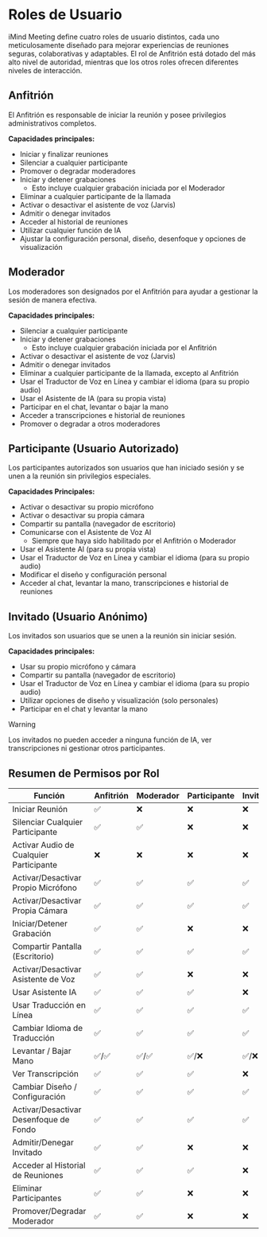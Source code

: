 # Roles de Usuario

iMind Meeting define cuatro roles de usuario distintos, cada uno meticulosamente diseñado para mejorar experiencias de reuniones seguras, colaborativas y adaptables. El rol de Anfitrión está dotado del más alto nivel de autoridad, mientras que los otros roles ofrecen diferentes niveles de interacción.

## Anfitrión

El Anfitrión es responsable de iniciar la reunión y posee privilegios administrativos completos.

**Capacidades principales:**

- Iniciar y finalizar reuniones
- Silenciar a cualquier participante
- Promover o degradar moderadores
- Iniciar y detener grabaciones
  - Esto incluye cualquier grabación iniciada por el Moderador
- Eliminar a cualquier participante de la llamada
- Activar o desactivar el asistente de voz (Jarvis)
- Admitir o denegar invitados
- Acceder al historial de reuniones
- Utilizar cualquier función de IA
- Ajustar la configuración personal, diseño, desenfoque y opciones de visualización

## Moderador

Los moderadores son designados por el Anfitrión para ayudar a gestionar la sesión de manera efectiva.

**Capacidades principales:**

- Silenciar a cualquier participante
- Iniciar y detener grabaciones
  - Esto incluye cualquier grabación iniciada por el Anfitrión
- Activar o desactivar el asistente de voz (Jarvis)
- Admitir o denegar invitados
- Eliminar a cualquier participante de la llamada, excepto al Anfitrión
- Usar el Traductor de Voz en Línea y cambiar el idioma (para su propio audio)
- Usar el Asistente de IA (para su propia vista)
- Participar en el chat, levantar o bajar la mano
- Acceder a transcripciones e historial de reuniones
- Promover o degradar a otros moderadores

## Participante (Usuario Autorizado)

Los participantes autorizados son usuarios que han iniciado sesión y se unen a la reunión sin privilegios especiales.

**Capacidades Principales:**

- Activar o desactivar su propio micrófono
- Activar o desactivar su propia cámara
- Compartir su pantalla (navegador de escritorio)
- Comunicarse con el Asistente de Voz AI
  - Siempre que haya sido habilitado por el Anfitrión o Moderador
- Usar el Asistente AI (para su propia vista)
- Usar el Traductor de Voz en Línea y cambiar el idioma (para su propio audio)
- Modificar el diseño y configuración personal
- Acceder al chat, levantar la mano, transcripciones e historial de reuniones

## Invitado (Usuario Anónimo)

Los invitados son usuarios que se unen a la reunión sin iniciar sesión.

**Capacidades principales:**

- Usar su propio micrófono y cámara
- Compartir su pantalla (navegador de escritorio)
- Usar el Traductor de Voz en Línea y cambiar el idioma (para su propio audio)
- Utilizar opciones de diseño y visualización (solo personales)
- Participar en el chat y levantar la mano

> [!WARNING]
> Los invitados no pueden acceder a ninguna función de IA, ver transcripciones ni gestionar otros participantes.

## Resumen de Permisos por Rol

| Función                           | Anfitrión | Moderador | Participante | Invitado |
| -------------------------------- | --------- | --------- | ------------ | -------- |
| Iniciar Reunión                   | ✅        | ❌        | ❌           | ❌       |
| Silenciar Cualquier Participante  | ✅        | ✅        | ❌           | ❌       |
| Activar Audio de Cualquier Participante | ❌  | ❌        | ❌           | ❌       |
| Activar/Desactivar Propio Micrófono | ✅     | ✅        | ✅           | ✅       |
| Activar/Desactivar Propia Cámara  | ✅        | ✅        | ✅           | ✅       |
| Iniciar/Detener Grabación         | ✅        | ✅        | ❌           | ❌       |
| Compartir Pantalla (Escritorio)    | ✅        | ✅        | ✅           | ✅       |
| Activar/Desactivar Asistente de Voz | ✅      | ✅        | ❌           | ❌       |
| Usar Asistente IA                 | ✅        | ✅        | ✅           | ❌       |
| Usar Traducción en Línea          | ✅        | ✅        | ✅           | ✅       |
| Cambiar Idioma de Traducción      | ✅        | ✅        | ✅           | ✅       |
| Levantar / Bajar Mano             | ✅/✅     | ✅/✅     | ✅/❌        | ✅/❌    |
| Ver Transcripción                 | ✅        | ✅        | ✅           | ❌       |
| Cambiar Diseño / Configuración    | ✅        | ✅        | ✅           | ✅       |
| Activar/Desactivar Desenfoque de Fondo | ✅   | ✅        | ✅           | ✅       |
| Admitir/Denegar Invitado          | ✅        | ✅        | ❌           | ❌       |
| Acceder al Historial de Reuniones | ✅        | ✅        | ✅           | ❌       |
| Eliminar Participantes            | ✅        | ✅        | ❌           | ❌       |
| Promover/Degradar Moderador       | ✅        | ✅        | ❌           | ❌       |